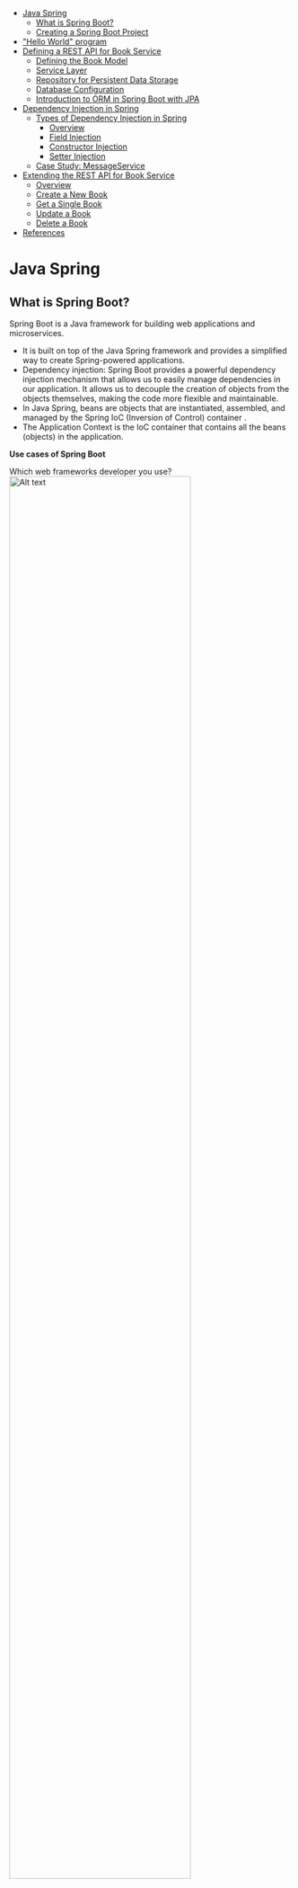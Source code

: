 
- [Java Spring](#java-spring)
  - [What is Spring Boot?](#what-is-spring-boot)
  - [Creating a Spring Boot Project](#creating-a-spring-boot-project)
- ["Hello World" program](#hello-world-program)
- [Defining a REST API for Book Service](#defining-a-rest-api-for-book-service)
  - [Defining the Book Model](#defining-the-book-model)
  - [Service Layer](#service-layer)
  - [Repository for Persistent Data Storage](#repository-for-persistent-data-storage)
  - [Database Configuration](#database-configuration)
  - [Introduction to ORM in Spring Boot with JPA](#introduction-to-orm-in-spring-boot-with-jpa)
- [Dependency Injection in Spring](#dependency-injection-in-spring)
  - [Types of Dependency Injection in Spring](#types-of-dependency-injection-in-spring)
    - [Overview](#overview)
    - [Field Injection](#field-injection)
    - [Constructor Injection](#constructor-injection)
    - [Setter Injection](#setter-injection)
  - [Case Study: MessageService](#case-study-messageservice)
- [Extending the REST API for Book Service](#extending-the-rest-api-for-book-service)
  - [Overview](#overview-1)
  - [Create a New Book](#create-a-new-book)
  - [Get a Single Book](#get-a-single-book)
  - [Update a Book](#update-a-book)
  - [Delete a Book](#delete-a-book)
- [References](#references)

# Java Spring

## What is Spring Boot?
Spring Boot is a Java framework for building web applications and microservices. 
- It is built on top of the Java Spring framework and provides a simplified way to create Spring-powered applications.
- Dependency injection: Spring Boot provides a powerful dependency injection mechanism that allows us to easily manage dependencies in our application. It allows us to decouple the creation of objects from the objects themselves, making the code more flexible and maintainable. 
- In Java Spring, beans are objects that are instantiated, assembled, and managed by the Spring IoC (Inversion of Control) container .
- The Application Context is the IoC container that contains all the beans (objects) in the application.


**Use cases of Spring Boot**

Which web frameworks developer  you use?
<img src="image.png" alt="Alt text" width="80%"><br/>
*Reference: [Java Dev Ecosystem 2023](https://www.jetbrains.com/lp/devecosystem-2023/java/)*

- **Web Applications**: 
  - A web application is a client-server application that runs in a web browser. Spring Boot provides a rich framework for building web applications using the MVC (Model-View-Controller) pattern.

  - We can implement web applications using different approaches:
    - Apps where the backend provides the fully prepared view in response to a client’s request. The browser directly interprets the data received from the backend and displays this information to the user in these apps. 
  
  <img src="image-3.png" alt="Alt text" width="90%">
  
  - Apps using frontend-backend separation: The backend only serves raw data. The browser runs a separate frontend app that gets the backend responses, processes the data, and instructs the browser what to display.
  
  <img src="image-2.png" alt="Alt text" width="90%">

- **REST APIs**: 
  - A REST API is an application programming interface (API) that uses HTTP requests to perform CRUD (Create, Read, Update, Delete) operations. 
  - Applications can use REST APIs to communicate with each other over the internet using the HTTP protocol (e.g., GET, POST, PUT, DELETE).

  <img src="image-4.png" alt="Alt text" width="90%">

- **Microservices**: 
  - A microservice is a small, independently deployable service that performs a specific task. 
  - Microservices are typically used to build large applications using a collection of small services.

  <img src="image-5.png" alt="Alt text" width="90%">

## Creating a Spring Boot Project

**Spring Initializr** 

-  A web-based tool for generating Spring Boot projects. It allows us to select the dependencies and build tools for our project. 
-  Allows us to download the project as a zip file or generate a Maven project.

<img src="image-1.png" alt="Alt text" width="80%"> <br/>
*Reference: [Spring Initializr](https://start.spring.io)*



The Tree Structure of a Spring Boot Project for a BookStore REST API project:

```text
my-spring-boot-app/
├── src/
│   ├── main/
│   │   ├── java/
│   │   │   └── com/
│   │   │       └── example/
│   │   │           └── bookstore/
│   │   │               ├── BookstoreApplication.java
│   │   │               ├── controller/
│   │   │               │   └── BookController.java
│   │   │               ├── model/
│   │   │               │   └── Book.java
│   │   │               ├── repository/
│   │   │               │   └── BookRepository.java
│   │   │               └── service/
│   │   │                   └── BookService.java
│   │   └── resources/
│   │       ├── application.properties
│   │       ├── static/
│   │       └── templates/
│   └── test/
│       └── java/
│           └── com/
│               └── example/
│                   └── bookstore/
│                       ├── BookstoreApplicationTests.java
│                       ├── controller/
│                       ├── repository/
│                       └── service/
├── target/
├── mvnw
├── mvnw.cmd
├── pom.xml
└── README.md
````

Description of Key Components:
- **`src/`**: Contains the source code for the application.
  - **`main/java/com/example/bookstore/`**: Main Java package for the application.
    - **`BookstoreApplication.java`**: Main Spring Boot application class.
    - **`controller/`**: Controllers to handle HTTP requests.
    - **`model/`**: Domain model entities.
    - **`repository/`**: Data access layer with JPA repositories.
    - **`service/`**: Service layer with business logic.
  - **`resources/`**: Application configurations and other resources. E.g. `application.properties` file.
- **`test/`**: Test code
- **`target/`**: Contains the compiled output and other artifacts generated by Maven.
- **`mvnw` and `mvnw.cmd`**: Maven wrapper scripts for building the project without a pre-installed Maven.
- **`pom.xml`**: Maven Project Object Model file for project configurations and dependencies.
- **`README.md`**: Project documentation in markdown format.

In Java Spring, the Main Application Class is located in the `src/main/java` directory.
- It contains the `main()` method, which is the starting point of the application.
- The `BookstoreApplication`  class is annotated with `@SpringBootApplication`. This annotation is used to mark the class as a Spring Boot application.

```java
@SpringBootApplication
public class BookstoreApplication {
    public static void main(String[] args) {
        SpringApplication.run(BookstoreApplication.class, args);
    }

}
```

# "Hello World" program

In this section, we will create a simple Spring Boot application that prints "Hello World!" when we send a `GET /` request to the application.

**REST Controllers**: In Spring Boot, REST controllers are used to handle incoming web requests and returning responses using HTTP.

Here is an example of creating a Basic REST Controller that print "Hello World!"

```java
@RestController
public class HelloController {
    @GetMapping("/")
    public String index() {
        return "Hello World!";
    }
}
```

In Java, an annotation is a form of syntactic metadata that can be added to Java source code.
- `@RestController` is a class-level annotation that marks the class as a REST controller 
- `@GetMapping("/")` is a method-level annotation which indicates that the `index()` method should handle HTTP GET requests for the root ("/") path.

To start the Spring app, we can run the following command in the terminal:

```bash
mvn spring-boot:run
```

Here is the sample output of the Rest API when send a `GET /` request to the Spring App:

```text
"Hello World!"
```

# Defining a REST API for Book Service
In this section, we will define a REST API for a simple Book Service. The Book Service will be used to store and retrieve books from a database. The Book Service will expose a REST API that allows clients to perform CRUD operations on books.   

## Defining the Book Model

In Spring Boot , model classes represent the data in the application.

Here is the sample code for a simple model class for a book:

```java
package com.example.helloworld;

public class Book {
    private int bookid;
    private String title;
    private String author;

    // No-argument constructor 
    public Book() {
    }

    // Constructor with fields
    public Book(int bookid, String title, String author) {
        this.bookid = bookid;
        this.title = title;
        this.author = author;
    }

    // Getters and Setters
    public int getBookid() {
        return bookid;
    }

    public void setBookid(int bookid) {
        this.bookid = bookid;
    }

    public String getTitle() {
        return title;
    }

    public void setTitle(String title) {
        this.title = title;
    }

    public String getAuthor() {
        return author;
    }

    public void setAuthor(String author) {
        this.author = author;
    }
}
```

Explanation of Sample Code: 
- The `Book` class defines three properties (`bookid`, `title`, and `author`), a no-argument constructor, a parameterized constructor, and getters and setters for each property. 
- Model classes like `Book` can be used as return types in controller methods, where Spring Boot automatically converts them into JSON for RESTful responses.

Example:

```java
@RestController
public class BookController {
    @GetMapping("/book")
    public Book getBook() {
        return new Book(1, "The Alchemist", "Paulo Coelho");
    }
}
```

Explanation of Sample Code:
- The `BookController` class defines a `getBook()` method that returns a `Book` object.
- When the `getBook()` method is invoked, Spring Boot automatically converts the `Book` object into JSON and sends it back to the client as the HTTP response body.


Here is a sample HTTP request to create a new book:
```http
GET /book HTTP/1.1
```

Here is the sample HTTP response:
```http
HTTP/1.1 200
Content-Type: application/json

{
    "bookid": 1,
    "title": "The Alchemist",
    "author": "Paulo Coelho"
}
```

---

If we want to return a list of books, we can use the `List` interface:

```java
@RestController
public class BookController {
    @GetMapping("/books")
    public List<Book> getBooks() {
        List<Book> books = new ArrayList<>();
        books.add(new Book(1, "Spring in Action", "Craig Walls"));
        books.add(new Book(2, "Effective Java", "Joshua Bloch"));
        books.add(new Book(3, "Java Concurrency in Practice", "Brian Goetz"));
        return books;
    }
}
```

Here is the sample output of the Rest API when send a `GET /books` request to the Spring App:
    
```json
[
    {
        "bookid": 1,
        "title": "Spring in Action",
        "author": "Craig Walls"
    },
    {
        "bookid": 2,
        "title": "Effective Java",
        "author": "Joshua Bloch"
    },
    {
        "bookid": 3,
        "title": "Java Concurrency in Practice",
        "author": "Brian Goetz"
    }
]
```

The JSON response is a list of books, where each book is represented as a JSON object. 
- The bracket notation (`[]`) indicates that the response is a JSON array. 
- The curly braces (`{}`) represent a JSON object. 
- The book properties (`bookid`, `title`, and `author`) are mapped to the JSON object properties.

## Service Layer

In Spring Boot, the service layer is used to encapsulate the business logic of the application and is typically used to interact with the data source. In this section, we will introduce the service layer by refining the Book Service example from the previous section.

Let's define the class `BookService` to encapsulate the business logic of the Book Service.
- The `BookService` class acts as the intermediary between the controller (`BookController`) and the data source (in this case, a collection of books). 
- It handles the business logic, such as creating, retrieving, updating, and deleting books.

Sample Code:

```java
@Service
public class BookService {
    // Keeps a Collection of books
    private final Set<Book> books;

    // Constructor
    public BookService() {
        books = new HashSet<>();
        books.add(new Book(1, "Spring in Action", "Craig Walls"));
        books.add(new Book(2, "Effective Java", "Joshua Bloch"));
        books.add(new Book(3, "Java Concurrency in Practice", "Brian Goetz"));
    }

    // Returns all books in the collection
    public Set<Book> findAllBooks() {
        return books;
    }
}
```

Explanation of Sample Code:
- The `@Service` annotation marks `BookService` as a Spring-managed service bean. This means that Spring will automatically create an instance of `BookService` and inject it into `BookController` when needed.
- In the constructor, we initialize the `BookService` with a set of sample books. This mimics a data source in a simplified manner.
- The `findAllBooks()` method returns all books in the collection. It's a simple representation of a "read" operation in CRUD.

The `BookService` class is now responsible for managing the books, while the `BookController` class is responsible for handling web requests and delegating business logic to the service layer.

Here is how the `BookController` class looks like after the introduction of the service layer:

```java
@RestController
public class BookController {
    @autoWired
    private BookService bookService;    

    // Returns all books in the collection
    @GetMapping("/books")
    public Set<Book> getBooks() {
        return bookService.findAllBooks();
    }
}
```

##  Repository for Persistent Data Storage

In our previous example, we used a collection of books as the data source. However, in real-world applications, we need a persistent data storage solution.  

The following diagram illustrate the architecture of a typical Spring Boot application with a persistent data storage solution. 

<img src="image-8.png" alt="Alt text" width="80%">

*Remark: In Java Spring, the *Application Context* is a container that contains all the beans (objects) in the application.*

In Spring Boot,
-  A **repository** is responsible for data access and manipulation, typically interacting with a relational database. In this section, we will integrate a repository into our Book Service example.
- An **entity** is a model class that represents a database table. 

We first define the `Book` model as an entity class.

```java
    @Entity
    public class Book {
        @Id
        @GeneratedValue(strategy = GenerationType.IDENTITY)
        private int bookid;
        private String title;
        private String author;

        // Define the Constructors, getters, setters, toString() ...

    }
```

Explanation:
- The `@Entity` annotation marks the `Book` class as an entity class, which will be mapped to a database table in relational databases.
- The `@Id` annotation indicates the primary key of the entity
- The `@GeneratedValue` annotation indicates that the primary key is automatically generated
- The `@GeneratedValue(strategy = GenerationType.IDENTITY)` annotation indicates that the primary key is generated using an identity column (e.g., auto-increment in MySQL)

For the `Book` entity class, we should also define the constructor, getters, setters, and `toString()` methods...

---
Next, we will define the `BookRepository` interface, which extends `JpaRepository` to provide CRUD methods for `Book` entities.

The following is the sample code for the `BookRepository` interface:
- The `BookRepository` interface extends `JpaRepository` and provides CRUD (Create, Read, Update, and Delete) methods for `Book` entities in relational databases.
- The `BookRepository `class  provide an abstraction layer to perform database operations without writing explicit SQL queries.

```java
public interface BookRepository extends JpaRepository<Book, Integer> {
    // Additional custom queries can be defined here
}
```

Remark: 
- JPA stands for Java Persistence API. It is a specification for accessing, persisting, and managing data between Java objects and relational databases. 
- Spring Framework can use Hibernate as its JPA implementation to perform database operations.  Hibernate is a Java-based ORM (Object-Relational Mapping) framework that maps Java objects to database tables.

Here is the sample code for the `BookService` class after integrating the `BookRepository`:

```java
@Service
public class BookService {
    @Autowired
    private final BookRepository repo;

    public Set<Book> findAllBooks() {
        return new HashSet<>(repo.findAll());
    }
}
```
Explanation:
- The `@Autowired` annotation is used in the Spring framework to automatically inject dependencies into a class. In this case, Spring will automatically inject an instance of `BookRepository` into `BookService`.
- The `findAllBooks()` method returns all books in the database using the `findAll()` method provided by `BookRepository`.

With the changes, our Spring app will now return all books from the database when we send a `GET /books` request to the app.  

## Database Configuration

There are two ways to configure the database in Spring Boot:
1. **Using `application.properties`**: We can configure the database in the `application.properties` file. For example, we can specify the JDBC URL, username, and password in the `application.properties` file.
2. **Include the MySQL JDBC driver in your `pom.xml`**: We can also configure the database by including the MySQL JDBC driver in the `pom.xml` file. For example, we can specify the JDBC URL, username, and password in the `pom.xml` file.

Example: Configure DataSource in `application.properties`:

```properties
spring.datasource.url=jdbc:mysql://localhost:3306/mydatabase
spring.datasource.username=myusername
spring.datasource.password=mypassword
spring.jpa.hibernate.ddl-auto=update
spring.jpa.show-sql=true
spring.datasource.driver-class-name=com.mysql.cj.jdbc.Driver
```

Explanation:
- The `spring.datasource.url` property specifies the JDBC URL of the MySQL database.
- The `spring.datasource.username` and `spring.datasource.password` properties specify the credentials for the MySQL database.
- The `spring.jpa.hibernate.ddl-auto` property specifies the Hibernate DDL auto (e.g., update, create, none). This is used to automatically create the database tables based on the entity classes (e.g., `Book`) in the application when the application starts.
- The `spring.datasource.driver-class-name` property specifies the MySQL JDBC driver class.- 

## Introduction to ORM in Spring Boot with JPA

Object-Relational Mapping (ORM) in Spring Boot, facilitated by JPA (Java Persistence API), allows seamless mapping of Java objects to relational database tables. This approach bridges the gap between the object-oriented domain model and the relational database.

Let's consider the scenario where we have two entities: `Book` and `Author`. Suppose that a book can only be written by one author, but an author can write multiple books. In this case, we have a one-to-many relationship between `Book` and `Author`.

The following code define the `Book` entity class to respesent a book in the database:
- Represents the `Book` table in the database.
- The @GeneratedValue annotation indicates that the primary key is automatically generated.
- The `@ManyToOne` annotation indicates that the relationship is many-to-one. The `@JoinColumn` annotation indicates that the `author_id` column in the `Book` table is a foreign key referencing the `Author` table.

```java
@Entity
public class Book {
    @Id
    @GeneratedValue(strategy = GenerationType.IDENTITY)
    private Long id;
    private String title;

    @ManyToOne // Many books can be written by one author
    @JoinColumn(name = "author_id", nullable = false)
    private Author author;

    // Getters and setters...
}
```

The following code define the `Author` entity class to respesent an author in the database:
- Represents the `Author` table in the database.
- The `@OneToMany` annotation indicates that the relationship is one-to-many. The `mappedBy` attribute indicates that the relationship is mapped by the `author` field in the `Book` class.


```java
@Entity
public class Author {
    @Id
    @GeneratedValue(strategy = GenerationType.IDENTITY)
    private Long id;
    private String name;

    @OneToMany(mappedBy = "author") // One author can write many books
    private Set<Book> books;

    // Getters and setters...
}
```

When the Spring App is started, the Hibernate ORM framework will automatically create the `Book` and `Author` tables in the database based on the entity classes. 
- **Book Table**:
   - Columns: `id`, `title`, `author_id`
   - The `author_id` column is a foreign key referencing the `Author` table.

-  **Author Table**:
   - Columns: `id`, `name`

It will also automatically create the foreign key constraints to maintain the relationship between the two tables.

Here is an example of Database Tables with sample data


**Author Table Sample Data**

| id | name        |
|----|-------------|
|  1 | John Doe    |
|  2 | Jane Smith  |

**Book Table Sample Data**

| id | title             | author_id |
|----|-------------------|-----------|
|  1 | Spring in Action  |  1        |
|  2 | JPA for Beginners |  1        |
|  3 | Hibernate Basics  |  2        |


The following `BookService` class  illustrates how to create a new book and link up with an author from the database.
- The `createBook()` method takes the ID of the author and the book to be created as parameters.
- It first retrieves the author by its ID using the `findById()` method provided by `AuthorRepository`. If the author exists, it sets the author of the book using the `setAuthor()` method provided by `Book`. The `setAuthor()` method is created by the `@ManyToOne` annotation in the `Book` class.
- The `createBook()` method then saves the book to the database using the `save()` method provided by `BookRepository`.

```java
@Service
public class BookService {
    // Autowired repositories...
    public Book createBook(Long authorId, Book book) {
        Author author = authorRepository.findById(authorId).orElseThrow();
        book.setAuthor(author);
        return bookRepository.save(book);
    }
    // Additional methods...
}
```


ORM with JPA in Spring Boot simplifies managing relational data in an object-oriented manner. By defining entities and their relationships, developers can interact with the database using Java objects, abstracting away complex SQL queries. The ER diagram and sample data illustrate the relational model managed by the ORM, showcasing the powerful capabilities of Spring Boot in handling database operations.


# Dependency Injection in Spring

##  Types of Dependency Injection in Spring

### Overview

Spring Framework supports three primary methods of dependency injection to manage and inject dependencies into classes: Constructor Injection, Setter Injection, and Field Injection. These approaches provide flexibility in how dependencies are provided to an object. 


### Field Injection

Field Injection involves injecting dependencies directly into fields.
- The `bookService` field is annotated with `@Autowired`.
- **Advantages**: Reduces boilerplate code, simpler to write.


  ```java
  @RestController
  public class BookController {
      @Autowired
      private BookService bookService;
  }
  ```

 

### Constructor Injection

Constructor Injection involves injecting dependencies through the class constructor. 
- The `@Autowired` annotation on the constructor is optional.
- When Spring creates `BookController`, it injects an instance of `BookService`.
- **Advantages**: Ensures that required dependencies are not null, allowing for immutability of dependencies (i.e. the dependencies cannot be changed after the object is instantiated).
  
```java
  @RestController
  public class BookController {
      private final BookService bookService;

      @Autowired
      public BookController(BookService bookService) {
          this.bookService = bookService;
      }
  }
```


### Setter Injection

Setter Injection involves injecting dependencies through setter methods.
- The `setBookService` method is annotated with `@Autowired`, telling Spring to inject `BookService` when creating `BookController`.
- Dependencies can be set at any time before the actual usage. This is useful when a class has optional dependencies that can be injected after the object is instantiated.

```java
@RestController
public class BookController {
    private BookService bookService;

    @Autowired
    public void setBookService(BookService bookService) {
        this.bookService = bookService;
    }
}
```

## Case Study: MessageService 
In this section, we will demonstrate how to use Dependency Injection in a Spring Boot application.

We will define the followin classes:
- `EmailMessageService`: Sends messages via email
- `SMSMessageService`: Sends messages via SMS
- The `MessageService` interface is implemented by both `EmailMessageService` and `SMSMessageService`. 
- The client class `NotificationService`  uses the `MessageService` interface to send messages.


<img src="image-6.png" alt="Alt text" width="80%">


The `MessageService` interface defines the contract for sending messages. It includes a method to send messages to a specified recipient.

```java
public interface MessageService {
    void sendMessage(String message, String recipient);
}
```

We now create the following implementation classes for the `MessageService` interface:


Here is the sample code for the `EmailMessageService` class:
- The `@Component` annotation marks the class as a Spring-managed bean (In Java Spring, a bean is an object that is instantiated, assembled, and managed by the Spring IoC container).

```java
@Component
public class EmailMessageService implements MessageService {
    @Override
    public void sendMessage(String message, String recipient) {
        System.out.println("Sending email to " + recipient + ": " + message);
    }
}
```

Here is the sample code for the `SMSMessageService` class:

```java
@Service
public class SMSMessageService implements MessageService {
    @Override
    public void sendMessage(String message, String recipient) {
        System.out.println("Sending SMS to " + recipient + ": " + message);
    }
}
```

We will now define the client class  `NotificationService`, which uses the `MessageService` to send messages. 
- The `NotificationService` class is also annotated with `@Component`, which marks it as a Spring-managed bean.
- In the code below, the `sendNotification()` method takes the message and recipient as parameters. It calls the `sendMessage()` method provided by `MessageService` to send the message to the recipient.

```java
@Component
public class NotificationService {
    @Autowired
    private final MessageService messageService;

    public void sendNotification(String message, String recipient) {
        messageService.sendMessage(message, recipient);
    }
}
```



When the Spring app is started, Spring will automatically create an instance of `NotificationService` and inject an implementation of `MessageService` into it. 
- In our example, there are two implementations of `MessageService`: `EmailMessageService` and `SMSMessageService`. 
- There is an ambiguity in selecting the implementation of `MessageService` to be injected into `NotificationService`. The IoC container has no idea which implementation to inject into `NotificationService`. 

---
Here are the possible ways to resolve this ambiguity:
1. Use of `@Qualifier` Annotation
2. Marking a Bean as `@Primary`
3. Configurations in `application.properties`

**Option 1**: Use of `@Qualifier` Annotation 

We can explicitly specify the bean to be used for autowiring using the `@Qualifier` annotation. In the code below, the `NotificationService` class is annotated with `@Qualifier("emailMessageService")`, which tells Spring to inject the `EmailMessageService` implementation.

```java
@Component
@Qualifier("emailMessageService")
public class NotificationService {
    @Autowired
    private final MessageService messageService;

    public void sendNotification(String message, String recipient) {
        messageService.sendMessage(message, recipient);
    }
}
```

**Option 2**: Marking a Bean as `@Primary`

We can designate one of the implementations as the primary bean. In the code below, the `EmailMessageService` class is annotated with `@Primary`, which tells Spring to give preference to the primary bean when resolving the dependency.

```java
@Component
@Primary
public class EmailMessageService implements MessageService {
    @Override
    public void sendMessage(String message, String recipient) {
        System.out.println("Sending email to " + recipient + ": " + message);
    }
}
```

**Option 3**: Configurations in `application.properties` 
- We can also configure the application to select the implementation of `MessageService` to be injected into `NotificationService`. 
- **Advantage:** Easily switch implementations in different environments (e.g. development, production, testing) by changing the property value in the configuration file without chaning the code.

In the code below, the `application.properties` file is configured to inject the `EmailMessageService` implementation.
1. **Define a Property in `application.properties`**:
   - Set a property in `application.properties` that determines which implementation to use. For example:
    ```
    messaging.service.type=email
    ```
2. **Conditional Bean Creation in Configuration Class**:
   - Use the `@ConditionalOnProperty` annotation in your Java configuration class to create beans conditionally based on the property value.
   - Example:
    ```java
    @Configuration
    public class MessagingConfig {

        @Bean
        @ConditionalOnProperty(name = "messaging.service.type", havingValue = "email")
        public MessageService emailMessageService() {
            return new EmailMessageService();
        }

        @Bean
        @ConditionalOnProperty(name = "messaging.service.type", havingValue = "sms")
        public MessageService smsMessageService() {
            return new SMSMessageService();
        }
    }
    ```
3. **Injecting the Selected Implementation**:
   - In your service or controller where `MessageService` is required, simply autowire the `MessageService`. Spring will automatically inject the correct implementation based on the configuration.

   ```java
   @Service
   public class NotificationService {
        @Autowired
        private final MessageService messageService;
   }
   ```



In this section, we demonstrated how to use Dependency Injection in Spring Boot applications.
- By using DI, there is no need for developer to create the dependencies manually. The dependencies are automatically injected into the object by the IoC container.
- **Loose coupling:** DI allows us to easily change the dependencies of an object. This reduces the coupling between objects, making the code more maintainable and testable.
- **Flexible code: **DI allows us to easily switch the dependencies of an object (e.g. by changing the configuration file). This makes the code more flexible.
- **Testable code**: 
  - DI allows us to easily test the object in isolation by injecting mock dependencies. 
    - E.g., during unit testing, spring can inject mock dependencies for the interface `MessageService`. 
  - This allows us to test the `NotificationService` class in isolation.

# Extending the REST API for Book Service 

## Overview
The current implementation of our `Book` Service can retrieve all books from the database. However, to enhance its functionality and make it a comprehensive tool for managing books, we may  extend the REST API to support full CRUD (Create, Read, Update, Delete) operations.

The following table summarizes the REST API endpoints for the Book Service:

| Operation         | HTTP Method | Endpoint          | Request Body                                  | Success Response        | Failure Response       |
|-------------------|-------------|-------------------|-----------------------------------------------|-------------------------|------------------------|
| Create a new book | POST        | `/api/books`      | JSON object with book details                 | 201 (Created) with book details | 400 (Bad Request) if input is invalid |
| Read all books    | GET         | `/api/books`      | N/A                                           | 200 (OK) with list of books | 500 (Internal Server Error) |
| Read a single book| GET         | `/api/books/{id}` | N/A                                           | 200 (OK) with book details | 404 (Not Found) if book ID doesn't exist |
| Update a book     | PUT         | `/api/books/{id}` | JSON object with updated book details        | 200 (OK) with updated book details | 404 (Not Found) if book ID doesn't exist |
| Delete a book     | DELETE      | `/api/books/{id}` | N/A                                           | 204 (No Content) | 404 (Not Found) if book ID doesn't exist |



## Create a New Book
To support the creation of a new book, we may extend our `BookService` class with a `createBook()` method. In the code below, 
- the `createBook()` method takes the book to be created as a parameter. It calls the `save()` method provided by `BookRepository` to create a new book.

```java
@Service
public class BookService {
    @Autowired
    private final BookRepository repo;

    // existing code ...

    // Create a new book
    public Book createBook(Book book) {
        return repo.save(book);
    }
}
```

We should also update the `BookController` class to handle the `POST /api/books` request. - In the code below, the `createBook()` method takes the book to be created as a parameter. It calls the `createBook()` method in `BookService` to create a new book. 
- If the book is created successfully, it returns the newly created book with the HTTP status code `201 (Created)`. 

```java
@RestController
public class BookController {
    @Autowired
    private BookService bookService;

    // existing code ...

    // Create a new book
    @PostMapping("/api/books")
    public ResponseEntity<Book> createBook(@RequestBody Book book) {
        Book newBook = bookService.createBook(book);
        return new ResponseEntity<>(newBook, HttpStatus.CREATED);
    }
}
```
In the sample code:
- The `@PostMapping("/api/books")` annotation indicates that the `createBook()` method should handle the `POST /api/books` request.
- The `@RequestBody` annotation indicates that the `book` parameter should be retrieved from the request body.
- The `createBook()` method calls the `createBook()` method in `BookService` to create a new book.
- The `ResponseEntity` class is a generic class that represents an HTTP response. It allows us to set the HTTP status code and the response body. The `createBook()` method returns a `ResponseEntity` object with the newly created book and the HTTP status code `201 (Created)`.

Here is a sample HTTP request to create a new book:

```http
POST /api/books HTTP/1.1
Content-Type: application/json

{
    "title": "The Alchemist",
    "author": "Paulo Coelho"
}
```

Here is the sample HTTP response:

```http
HTTP/1.1 201
Content-Type: application/json

{
    "bookid": 4,
    "title": "The Alchemist",
    "author": "Paulo Coelho"
}
```


## Get a Single Book

Our Book API currently supports retrieving all books from the database. However, we may also want to retrieve a specific book by its ID. In this section, we will extend the Book API to support retrieving a single book by its ID.

We may extend our `BookService` class with a `getBookById()` method. 
- In the code below, the `getBookById()` method takes the ID of the book to be retrieved as a parameter. 
- It first checks if the book exists in the database using the `existsById()` method provided by `BookRepository`. If the book exists, it retrieves the book using the `getBookById()` method provided by `BookService`.
- The findBookById() method returns the book if the book exists. Otherwise, it returns null.

```java
@Service
public class BookService {
    @Autowired
    private final BookRepository repo;

    // existing code ...

    // Get a book by ID
    public Book getBookById(Long id) {
        return repo.findById(id).orElse(null);
    }
}
```

We should also update the `BookController` class to handle the `GET /api/books/{id}` request. 
- In the code below, the `getBookById()` method takes the ID of the book to be retrieved as a parameter. 
- It first checks if the book exists in the database using the `existsById()` method provided by `BookRepository`. If the book exists, it retrieves the book using the `getBookById()` method provided by `BookService`.

```java
@RestController
public class BookController {
    @Autowired
    private BookService bookService;

    // existing code ...

    // Get a book by ID
    @GetMapping("/api/books/{id}")
    public ResponseEntity<Book> getBookById(@PathVariable Long id) {
        // Call the getBookById() method in the bookService and return the book
        Book book = bookService.getBookById(id);

        // If the book exists, return the book
        if (book != null) {
            return new ResponseEntity<>(book, HttpStatus.OK); // 200 (OK)
        } else {
            return new ResponseEntity<>(HttpStatus.NOT_FOUND); // 404 (Not Found)
        }
    }
}
```

In the sample code, 
- The `@GetMapping("/api/books/{id}")` annotation indicates that the `getBookById()` method should handle the `GET /api/books/{id}` request.
- The `@PathVariable` annotation indicates that the `id` parameter should be retrieved from the path variable.
- The `getBookById()` method calls the `getBookById()` method in `BookService` to retrieve a book by its ID.
- The `ResponseEntity` class is a generic class that represents an HTTP response. It allows us to set the HTTP status code and the response body. The `getBookById()` method returns a `ResponseEntity` object with the retrieved book and the HTTP status code `200 (OK)` if the book exists. Otherwise, it returns a `ResponseEntity` object with the HTTP status code `404 (Not Found)`.
  

Retrieving the details of a specific book is done via the `GET /api/books/{id}` endpoint. For instance, to retrieve the details of the book with ID 1, we can send a `GET /api/books/1` request to the Book API.

Here is a sample HTTP request to retrieve the details of a book with ID 1:
    
```http
GET /api/books/1 HTTP/1.1
```

Here is the sample HTTP response:

```http
HTTP/1.1 200 OK
Content-Type: application/json

{
    "bookid": 1,
    "title": "1984",
    "author": "George Orwell"
}
```

## Update a Book


Updating a book involves modifying its details like title or author. This is achieved through the `PUT /api/books/{id}` endpoint.

We should extend our `BookService` class with an `updateBook()` method. In the code below, the `updateBook()` method takes two parameters: `id` and `bookDetails`. The `id` parameter is the ID of the book to be updated, and the `bookDetails` parameter is the updated book details.

```java
@Service
public class BookService {
    @Autowired
    private final BookRepository repo;

    // existing code ...

    // Update a book
    public Book updateBook(Long id, Book bookDetails) {
        // Get the book by ID from the database
        Book book = repo.findById(id).orElse(null);

        // If the book exists, update the book details and save the changes
        if (book != null) {
            book.setTitle(bookDetails.getTitle());
            book.setAuthor(bookDetails.getAuthor());
            return repo.save(book);
        }
        return null;
    }
}
```
Explanation:
- The `updateBook()` method takes two parameters: `id` and `bookDetails`. The `id` parameter is the ID of the book to be updated, and the `bookDetails` parameter is the updated book details.
- The `updateBook()` method first retrieves the book by its ID using the `findById()` method provided by `BookRepository`. If the book exists, it updates the book details and saves the changes to the database using the `save()` method provided by `BookRepository`.
- The `updateBook()` method returns the updated book if the book exists. Otherwise, it returns `null`.
- The `updateBook()` method is called by the `updateBook()` method in `BookController`.
  

We should also update the `BookController` class to handle the `PUT /api/books/{id}`. 
- In the code below, the `updateBook()` method takes the ID of the book to be updated as a parameter. 
- It first checks if the book exists in the database using the `existsById()` method provided by `BookRepository`. If the book exists, it updates the book using the `updateBook()` method provided by `BookService`.

```java
@RestController
public class BookController {
    @Autowired
    private BookService bookService;

    // existing code ...

    // Update a book
    @PutMapping("/api/books/{id}")
    public ResponseEntity<Book> updateBook(@PathVariable Long id, @RequestBody Book bookDetails) {
        // Call the updateBook() method in the bookService and return the updated book
        Book updatedBook = bookService.updateBook(id, bookDetails);

        // If the book exists, return the book
        if (updatedBook != null) {
            return new ResponseEntity<>(updatedBook, HttpStatus.OK);
        } else {
            return new ResponseEntity<>(HttpStatus.NOT_FOUND);
        }
    }
}
```

Here is the sample HTTP request and response to update the details of a book with ID 1:

```http
PUT /api/books/1 HTTP/1.1
Content-Type: application/json

{
    "title": "1984",
    "author": "George Orwell"
}
```

```http
HTTP/1.1 200 OK
Content-Type: application/json

{
    "bookid": 1,
    "title": "1984",
    "author": "George Orwell"
}
```

## Delete a Book

To delete a book, we can extend our `BookService` class with a `deleteBook()` method. In the code below, the `deleteBook()` method takes the ID of the book to be deleted as a parameter. It first checks if the book exists in the database using the `existsById()` method provided by `BookRepository`. If the book exists, it deletes the book using the `deleteById()` method provided by `BookRepository`.

```java
@Service
public class BookService {
    @Autowired
    private final BookRepository repo;

    // existing code ...

    // Delete a book
    public boolean deleteBook(Long id) {
        if (repo.existsById(id)) {
            repo.deleteById(id);
            return true;
        }
        return false;
    }
}
```

We should also update the `BookController` class to handle the `DELETE /api/books/{id}` request. In the code below, the `deleteBook()` method takes the ID of the book to be deleted as a parameter. It first checks if the book exists in the database using the `existsById()` method provided by `BookRepository`. If the book exists, it deletes the book using the `deleteBook()` method provided by `BookService`.

```java
@RestController
public class BookController {
    @Autowired
    private BookService bookService;

    // existing code ...

    // Delete a book
    @DeleteMapping("/api/books/{id}")
    public ResponseEntity<HttpStatus> deleteBook(@PathVariable Long id) {
        // Call the deleteBook() method in the bookService and return the HTTP status code
        if (bookService.deleteBook(id)) {
            return new ResponseEntity<>(HttpStatus.NO_CONTENT); // 204 (No Content)
        } else {
            return new ResponseEntity<>(HttpStatus.NOT_FOUND); // 404 (Not Found)
        }
    }
}
```


# References
- [Spring Guide](https://spring.io/guides)
- Laurentiu Spilca, Spring Start Here, Manning Publications, 2021.

